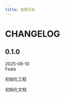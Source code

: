 ```yaml
---
title: 变更日志
---
```


<b-back-top></b-back-top>

# CHANGELOG

<div class="change-log">
  <h2 id="0.1.0" class="version">0.1.0</h2>
  <div class="date">2025-06-10</div>
  <div class="type">Feats</div>
  <p class="log-item">初始化工程</p>
  <p class="log-item">初始化文档</p>
</div>

<style scoped>
  .vp-doc {
    .change-log {
      margin-top: 24px;
      border-bottom: 1px solid #eee;
    }
    .version {
      display: inline-block;
      vertical-align: middle;
      padding: 0 16px;
      font-size: 22px;
      font-weight: 500;
      border: 1px solid #1890ff;
      border-radius: 5px;
      border-top: none;
      border-bottom: none;
    }
    .date {
      display: inline-block;
      vertical-align: middle;
      margin: 0 15px;
      background: #f2f4f5;
      padding: 0.1em 0.4em;
      border-radius: 3px;
      font-size: 0.9em;
      border: 1px solid #eee;
    }
    .type {
      margin-top: 16px;
      font-weight: 500;
      font-size: 18px;
    }
    .log-item {
      position: relative;
      padding-left: 30px;
      &::before {
        content: '';
        position: absolute;
        left: 14px;
        top: 8px;
        width: 0;
        height: 0;
        transform: rotateZ(90deg);
        border-left: 4px solid transparent;
        border-right: 4px solid transparent;
        border-bottom: 6px solid #5e6d82;
      }
      > i {
        margin-right: 6px;
      }
    }
  }
</style>
